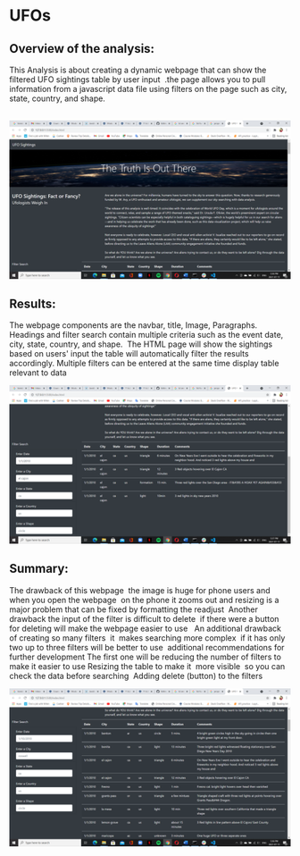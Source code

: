 # UFOs


## Overview of the analysis:
This Analysis is about creating a dynamic webpage that can show the filtered UFO sightings table by user input  .the page allows you to pull information from a javascript data file using filters on the page such as city, state, country, and shape.  

 ![](Resources/web.png)

## Results:
The webpage components are the navbar, title, Image, Paragraphs. Headings and filter search contain multiple criteria such as the event date, city, state, country, and shape. 
The HTML page will show the sightings based on users' input the table will automatically filter the results accordingly. Multiple filters can be entered at the same time
display table relevant to data

![](Resources/filtered.png)

## Summary:
The drawback of this webpage  the image is huge for phone users and when you open the webpage  on the phone it zooms out and resizing is a major problem that can be fixed by formatting the readjust 
Another drawback the input of the filter is difficult to delete  if there were a button for deleting will make the webpage easier to use  
An additional drawback of creating so many filters  it  makes searching more complex  if it has only two up to three filters will be better to use 
additional recommendations for further development
The first one will be reducing the number of filters to make it easier to use
Resizing the table to make it  more visible  so you can check the data before searching 
Adding delete (button) to the filters 

![](Resources/table.png)
